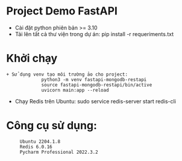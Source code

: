 ﻿# Project Demo FastAPI
 + Cài đặt python phiên bản >= 3.10
 + Tải lên tất cả thư viện trong dự án: pip install -r requeriments.txt
 
 # Khởi chạy
 	+ Sử dụng venv tạo môi trường ảo cho project: 
                 python3 -m venv fastapi-mongodb-restapi
                 source fastapi-mongodb-restapi/bin/active
                 uvicorn main:app --reload
  + Chạy Redis trên Ubuntu:
                 sudo service redis-server start
                 redis-cli
 
# Công cụ sử dụng:
         Ubuntu 2204.1.8
         Redis 6.0.16
         Pycharm Professional 2022.3.2
